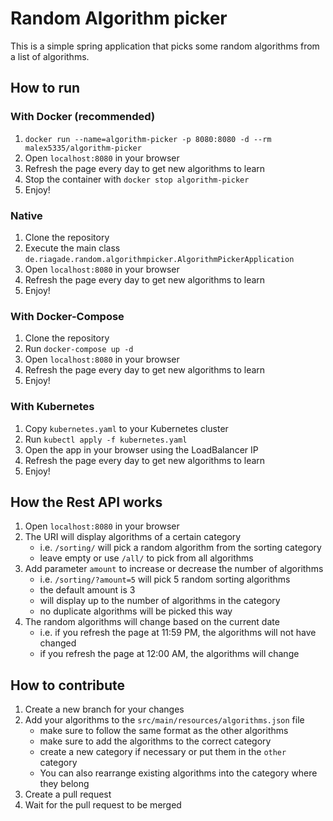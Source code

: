 # Random Algorithm picker

This is a simple spring application that picks some random algorithms from a list of algorithms.

## How to run

### With Docker (recommended)

1. `docker run --name=algorithm-picker -p 8080:8080 -d --rm malex5335/algorithm-picker`
2. Open `localhost:8080` in your browser
3. Refresh the page every day to get new algorithms to learn
4. Stop the container with `docker stop algorithm-picker`
5. Enjoy!

### Native

1. Clone the repository
2. Execute the main class `de.riagade.random.algorithmpicker.AlgorithmPickerApplication`
3. Open `localhost:8080` in your browser
4. Refresh the page every day to get new algorithms to learn
5. Enjoy!

### With Docker-Compose

1. Clone the repository
2. Run `docker-compose up -d`
3. Open `localhost:8080` in your browser
4. Refresh the page every day to get new algorithms to learn
5. Enjoy!

### With Kubernetes

1. Copy `kubernetes.yaml` to your Kubernetes cluster
2. Run `kubectl apply -f kubernetes.yaml`
3. Open the app in your browser using the LoadBalancer IP
4. Refresh the page every day to get new algorithms to learn
5. Enjoy!

## How the Rest API works

1. Open `localhost:8080` in your browser
2. The URI will display algorithms of a certain category
   - i.e. `/sorting/` will pick a random algorithm from the sorting category
   - leave empty or use `/all/` to pick from all algorithms
3. Add parameter `amount` to increase or decrease the number of algorithms
   - i.e. `/sorting/?amount=5` will pick 5 random sorting algorithms
   - the default amount is 3
   - will display up to the number of algorithms in the category
   - no duplicate algorithms will be picked this way
4. The random algorithms will change based on the current date
   - i.e. if you refresh the page at 11:59 PM, the algorithms will not have changed
   - if you refresh the page at 12:00 AM, the algorithms will change

## How to contribute

1. Create a new branch for your changes
2. Add your algorithms to the `src/main/resources/algorithms.json` file
   - make sure to follow the same format as the other algorithms
   - make sure to add the algorithms to the correct category
   - create a new category if necessary or put them in the `other` category
   - You can also rearrange existing algorithms into the category where they belong
3. Create a pull request
4. Wait for the pull request to be merged